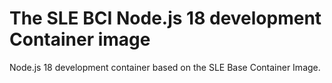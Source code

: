 # The SLE BCI Node.js 18 development Container image

Node.js 18 development container based on the SLE Base Container Image.
